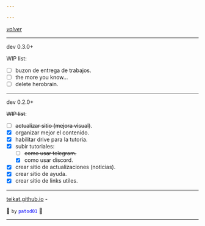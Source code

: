 ```yaml
---

---
```


<link rel="icon" href="/etc/icon1.png">

[*volver*][teikat]

---

dev 0.3.0+

WIP list:

- [ ] buzon de entrega de trabajos.
- [ ] the more you know...
- [ ] delete herobrain.

---

dev 0.2.0+

~~WIP list~~:

- [ ] ~~actualizar sitio (mejora visual)~~.
- [x] organizar mejor el contenido.
- [x] habilitar drive para la tutoria.
- [x] subir tutoriales:
    - [ ] ~~como usar telegram.~~
    - [x] como usar discord.
- [x] crear sitio de actualizaciones (noticias).
- [x] crear sitio de ayuda.
- [x] crear sitio de links utiles.

---

[teikat.github.io][teikat] - <span id="herobrine"></span>

:ghost: `by` <span style="color: blue;">`patod01`</span> :ghost:

[teikat]: https://teikat.github.io

---

<script type="text/javascript" src="/herobrine.js"></script>
